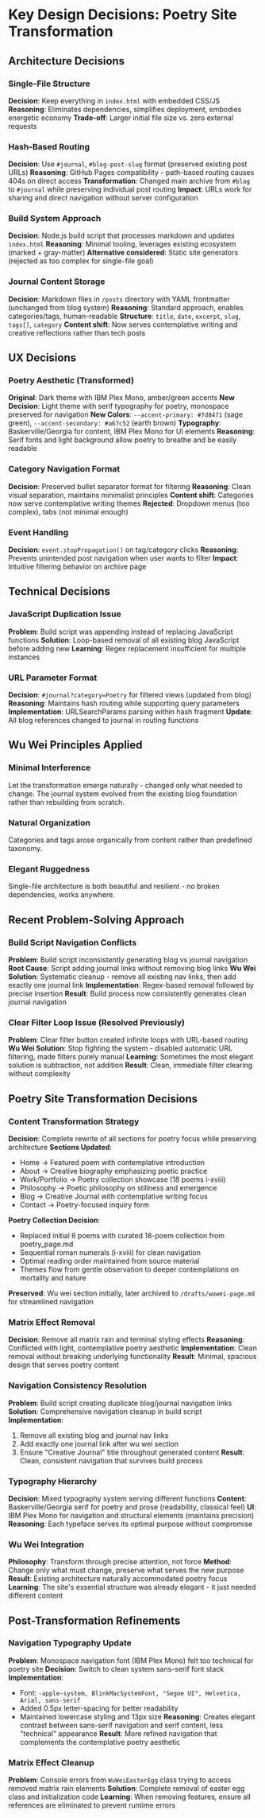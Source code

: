 # Key Design Decisions: Poetry Site Transformation

## Architecture Decisions

### Single-File Structure
**Decision**: Keep everything in `index.html` with embedded CSS/JS
**Reasoning**: Eliminates dependencies, simplifies deployment, embodies energetic economy
**Trade-off**: Larger initial file size vs. zero external requests

### Hash-Based Routing
**Decision**: Use `#journal`, `#blog-post-slug` format (preserved existing post URLs)
**Reasoning**: GitHub Pages compatibility - path-based routing causes 404s on direct access
**Transformation**: Changed main archive from `#blog` to `#journal` while preserving individual post routing
**Impact**: URLs work for sharing and direct navigation without server configuration

### Build System Approach
**Decision**: Node.js build script that processes markdown and updates `index.html`
**Reasoning**: Minimal tooling, leverages existing ecosystem (marked + gray-matter)
**Alternative considered**: Static site generators (rejected as too complex for single-file goal)

### Journal Content Storage
**Decision**: Markdown files in `/posts` directory with YAML frontmatter (unchanged from blog system)
**Reasoning**: Standard approach, enables categories/tags, human-readable
**Structure**: `title`, `date`, `excerpt`, `slug`, `tags[]`, `category`
**Content shift**: Now serves contemplative writing and creative reflections rather than tech posts

## UX Decisions

### Poetry Aesthetic (Transformed)
**Original**: Dark theme with IBM Plex Mono, amber/green accents
**New Decision**: Light theme with serif typography for poetry, monospace preserved for navigation
**New Colors**: `--accent-primary: #7d8471` (sage green), `--accent-secondary: #a67c52` (earth brown)
**Typography**: Baskerville/Georgia for content, IBM Plex Mono for UI elements
**Reasoning**: Serif fonts and light background allow poetry to breathe and be easily readable

### Category Navigation Format
**Decision**: Preserved bullet separator format for filtering
**Reasoning**: Clean visual separation, maintains minimalist principles
**Content shift**: Categories now serve contemplative writing themes
**Rejected**: Dropdown menus (too complex), tabs (not minimal enough)

### Event Handling
**Decision**: `event.stopPropagation()` on tag/category clicks
**Reasoning**: Prevents unintended post navigation when user wants to filter
**Impact**: Intuitive filtering behavior on archive page

## Technical Decisions

### JavaScript Duplication Issue
**Problem**: Build script was appending instead of replacing JavaScript functions
**Solution**: Loop-based removal of all existing blog JavaScript before adding new
**Learning**: Regex replacement insufficient for multiple instances

### URL Parameter Format
**Decision**: `#journal?category=Poetry` for filtered views (updated from blog)
**Reasoning**: Maintains hash routing while supporting query parameters
**Implementation**: URLSearchParams parsing within hash fragment
**Update**: All blog references changed to journal in routing functions

## Wu Wei Principles Applied

### Minimal Interference
Let the transformation emerge naturally - changed only what needed to change. The journal system evolved from the existing blog foundation rather than rebuilding from scratch.

### Natural Organization
Categories and tags arose organically from content rather than predefined taxonomy.

### Elegant Ruggedness
Single-file architecture is both beautiful and resilient - no broken dependencies, works anywhere.

## Recent Problem-Solving Approach

### Build Script Navigation Conflicts
**Problem**: Build script inconsistently generating blog vs journal navigation
**Root Cause**: Script adding journal links without removing blog links
**Wu Wei Solution**: Systematic cleanup - remove all existing nav links, then add exactly one journal link
**Implementation**: Regex-based removal followed by precise insertion
**Result**: Build process now consistently generates clean journal navigation

### Clear Filter Loop Issue (Resolved Previously)
**Problem**: Clear filter button created infinite loops with URL-based routing
**Wu Wei Solution**: Stop fighting the system - disabled automatic URL filtering, made filters purely manual
**Learning**: Sometimes the most elegant solution is subtraction, not addition
**Result**: Clean, immediate filter clearing without complexity

## Poetry Site Transformation Decisions

### Content Transformation Strategy
**Decision**: Complete rewrite of all sections for poetry focus while preserving architecture
**Sections Updated**:
- Home → Featured poem with contemplative introduction
- About → Creative biography emphasizing poetic practice
- Work/Portfolio → Poetry collection showcase (18 poems i-xviii)
- Philosophy → Poetic philosophy on stillness and emergence
- Blog → Creative Journal with contemplative writing focus
- Contact → Poetry-focused inquiry form

**Poetry Collection Decision**: 
- Replaced initial 6 poems with curated 18-poem collection from poetry_page.md
- Sequential roman numerals (i-xviii) for clean navigation
- Optimal reading order maintained from source material
- Themes flow from gentle observation to deeper contemplations on mortality and nature

**Preserved**: Wu wei section initially, later archived to `/drafts/wuwei-page.md` for streamlined navigation

### Matrix Effect Removal
**Decision**: Remove all matrix rain and terminal styling effects
**Reasoning**: Conflicted with light, contemplative poetry aesthetic
**Implementation**: Clean removal without breaking underlying functionality
**Result**: Minimal, spacious design that serves poetry content

### Navigation Consistency Resolution
**Problem**: Build script creating duplicate blog/journal navigation links
**Solution**: Comprehensive navigation cleanup in build script
**Implementation**: 
1. Remove all existing blog and journal nav links
2. Add exactly one journal link after wu wei section
3. Ensure "Creative Journal" title throughout generated content
**Result**: Clean, consistent navigation that survives build process

### Typography Hierarchy
**Decision**: Mixed typography system serving different functions
**Content**: Baskerville/Georgia serif for poetry and prose (readability, classical feel)
**UI**: IBM Plex Mono for navigation and structural elements (maintains precision)
**Reasoning**: Each typeface serves its optimal purpose without compromise

### Wu Wei Integration
**Philosophy**: Transform through precise attention, not force
**Method**: Change only what must change, preserve what serves the new purpose
**Result**: Existing architecture naturally accommodated poetry focus
**Learning**: The site's essential structure was already elegant - it just needed different content

## Post-Transformation Refinements

### Navigation Typography Update
**Problem**: Monospace navigation font (IBM Plex Mono) felt too technical for poetry site
**Decision**: Switch to clean system sans-serif font stack
**Implementation**: 
- Font: `-apple-system, BlinkMacSystemFont, "Segoe UI", Helvetica, Arial, sans-serif`
- Added 0.5px letter-spacing for better readability
- Maintained lowercase styling and 13px size
**Reasoning**: Creates elegant contrast between sans-serif navigation and serif content, less "technical" appearance
**Result**: More refined navigation that complements the contemplative poetry aesthetic

### Matrix Effect Cleanup
**Problem**: Console errors from `WuWeiEasterEgg` class trying to access removed matrix rain elements
**Solution**: Complete removal of easter egg class and initialization code
**Learning**: When removing features, ensure all references are eliminated to prevent runtime errors